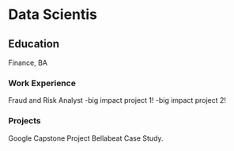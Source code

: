 # Data Scientis
## Education
Finance, BA
### Work Experience
Fraud and Risk Analyst
-big impact project 1!
-big impact project 2!
### Projects
Google Capstone Project Bellabeat Case Study.

